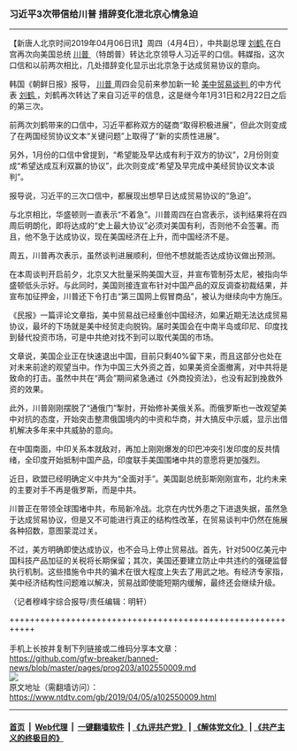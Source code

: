 ### 习近平3次带信给川普 措辞变化泄北京心情急迫
------------------------

<div class="post_content" itemprop="articleBody">
 <p>
  【新唐人北京时间2019年04月06日讯】周四（4月4日），中共副总理
  <a href="https://www.ntdtv.com/gb/刘鹤.htm">
   刘鹤
  </a>
  在白宫再次向美国总统
  <a href="https://www.ntdtv.com/gb/川普.htm">
   川普
  </a>
  （特朗普）转达北京领导人习近平的口信。韩媒指，这次口信和以前两次相比，几处措辞变化显示出北京急于达成贸易协议的意向。
 </p>
 <p>
  韩国《朝鲜日报》报导，
  <a href="https://www.ntdtv.com/gb/川普.htm">
   川普
  </a>
  周四会见前来参加新一轮
  <a href="https://www.ntdtv.com/gb/34765.htm">
   美中贸易谈判
  </a>
  的中方代表
  <a href="https://www.ntdtv.com/gb/刘鹤.htm">
   刘鹤
  </a>
  ，刘鹤再次转达了来自习近平的信息，这是继今年1月31日和2月22日之后的第三次。
 </p>
 <p>
  前两次刘鹤带来的口信中，习近平都称双方的磋商“取得积极进展”，但此次则变成了在两国经贸协议文本“关键问题”上取得了“新的实质性进展”。
 </p>
 <p>
  另外，1月份的口信中曾提到，“希望能及早达成有利于双方的协议”，2月份则变成“希望达成互利双赢的协议”，此次则变成“希望及早完成中美经贸协议文本谈判”。
 </p>
 <p>
  报导说，习近平的三次口信中，都展现出想早日达成贸易协议的“急迫”。
 </p>
 <p>
  与北京相比，华盛顿则一直表示“不着急”。川普周四在白宫表示，谈判结果将在四周后明朗化，即将达成的“史上最大协议”必须对美国有利，否则他不会签署。而且，他不急于达成协议，现在美国经济在上升，而中国经济不是。
 </p>
 <p>
  周五，川普再次表示，虽然谈判进展顺利，但他不想就能否达成协议做出预测。
 </p>
 <p>
  在本周谈判开启前夕，北京又大批量采购美国大豆，并宣布管制芬太尼，被指向华盛顿低头示好。与此同时，美国则接连宣布针对中国产品的双反调查初裁结果，并宣布加征押金，川普还下令打击“第三国网上假冒商品”，被认为继续向中方施压。
 </p>
 <p>
  《民报》一篇评论文章指，美中贸易战已经重创中国经济，如果近期无法达成贸易协议，最坏的下场就是美中经贸走向脱钩。届时美国会在中南半岛或印尼、印度找到替代投资市场，可是中共绝对找不到可以取代美国的市场。
 </p>
 <p>
  文章说，美国企业正在快速退出中国，目前只剩40%留下来，而且这部分也处在对未来前途的观望当中。作为中国三大外资之首，如果美资全面撤离，对中共将是致命的打击。虽然中共在“两会”期间紧急通过《外商投资法》，也没有起到挽救外资的效果。
 </p>
 <p>
  此外，川普刚刚摆脱了“通俄门”掣肘，开始修补美俄关系。而俄罗斯也一改观望美中对抗的态度，开始突击整肃俄国境内的中资和华商，并大搞反中示威，显示出借机解决多年来中共威胁的意向。
 </p>
 <p>
  在中国南面，中印关系本就敌对，再加上刚刚爆发的印巴冲突引发印度的反共情绪，全印度开始抵制中国产品，印度联手美国围堵中共的意愿将更加强烈。
 </p>
 <p>
  近日，欧盟已经明确定义中共为“全面对手”。美国副总统彭斯刚刚宣布，北约未来的主要对手不再是俄罗斯，而是中共。
 </p>
 <p>
  川普正在带领全球围堵中共，布局新冷战。北京在内忧外患之下进退失据，虽然急于达成贸易协议，但是又不可能进行真正的结构性改革，在贸易谈判中仍然在施展各种招数，意图蒙混过关。
 </p>
 <p>
  不过，美方明确即使达成协议，也不会马上停止贸易战。首先，针对500亿美元中国科技产品加征的关税将长期保留；其次，美国还要建立防止中共违约的强硬监督执行机制。这些措施令中共的骗术在很大程度上失去了用武之地。有经济专家指，美中经济结构性问题难以解决，贸易战即使能短期内缓解，最终还会继续升级。
 </p>
 <p>
  （记者穆峰宇综合报导/责任编辑：明轩）
 </p>
 <div class="single_ad">
 </div>
</div>

+++++++++++++++++++++++++++++++++++++++++++++++++++++++++++<br/><br/>
手机上长按并复制下列链接或二维码分享本文章：<br/>
https://github.com/gfw-breaker/banned-news/blob/master/pages/prog203/a102550009.md <br/>
<a href='https://github.com/gfw-breaker/banned-news/blob/master/pages/prog203/a102550009.md'><img src='https://github.com/gfw-breaker/banned-news/blob/master/pages/prog203/a102550009.md.png'/></a> <br/>
原文地址（需翻墙访问）：https://www.ntdtv.com/gb/2019/04/05/a102550009.html


------------------------
#### [首页](https://github.com/gfw-breaker/banned-news/blob/master/README.md) &nbsp;|&nbsp; [Web代理](https://github.com/labour-camp/helloworld) &nbsp;|&nbsp; [一键翻墙软件](https://github.com/gfw-breaker/nogfw/blob/master/README.md) &nbsp;| [《九评共产党》](https://github.com/gfw-breaker/9ping.md/blob/master/README.md#九评之一评共产党是什么) | [《解体党文化》](https://github.com/gfw-breaker/jtdwh.md/blob/master/README.md) | [《共产主义的终极目的》](https://github.com/gfw-breaker/gczydzjmd.md/blob/master/README.md)

